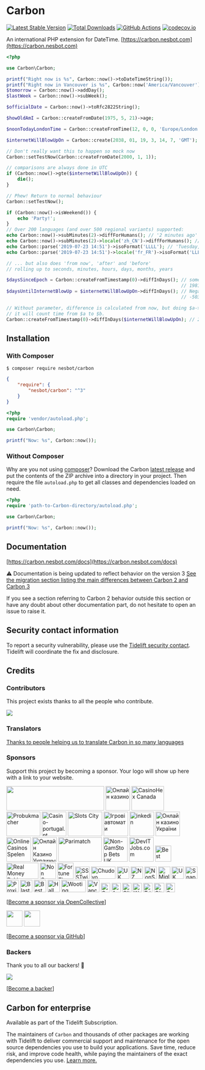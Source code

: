 # Carbon

[![Latest Stable Version](https://img.shields.io/packagist/v/nesbot/carbon.svg?style=flat-square)](https://packagist.org/packages/nesbot/carbon)
[![Total Downloads](https://img.shields.io/packagist/dt/nesbot/carbon.svg?style=flat-square)](https://packagist.org/packages/nesbot/carbon)
[![GitHub Actions](https://img.shields.io/endpoint.svg?url=https%3A%2F%2Factions-badge.atrox.dev%2Fbriannesbitt%2FCarbon%2Fbadge&style=flat-square&label=Build&logo=none)](https://github.com/briannesbitt/Carbon/actions)
[![codecov.io](https://img.shields.io/codecov/c/github/briannesbitt/Carbon.svg?style=flat-square)](https://codecov.io/github/briannesbitt/Carbon?branch=master)

An international PHP extension for DateTime. [https://carbon.nesbot.com](https://carbon.nesbot.com)

```php
<?php

use Carbon\Carbon;

printf("Right now is %s", Carbon::now()->toDateTimeString());
printf("Right now in Vancouver is %s", Carbon::now('America/Vancouver'));  //implicit __toString()
$tomorrow = Carbon::now()->addDay();
$lastWeek = Carbon::now()->subWeek();

$officialDate = Carbon::now()->toRfc2822String();

$howOldAmI = Carbon::createFromDate(1975, 5, 21)->age;

$noonTodayLondonTime = Carbon::createFromTime(12, 0, 0, 'Europe/London');

$internetWillBlowUpOn = Carbon::create(2038, 01, 19, 3, 14, 7, 'GMT');

// Don't really want this to happen so mock now
Carbon::setTestNow(Carbon::createFromDate(2000, 1, 1));

// comparisons are always done in UTC
if (Carbon::now()->gte($internetWillBlowUpOn)) {
    die();
}

// Phew! Return to normal behaviour
Carbon::setTestNow();

if (Carbon::now()->isWeekend()) {
    echo 'Party!';
}
// Over 200 languages (and over 500 regional variants) supported:
echo Carbon::now()->subMinutes(2)->diffForHumans(); // '2 minutes ago'
echo Carbon::now()->subMinutes(2)->locale('zh_CN')->diffForHumans(); // '2分钟前'
echo Carbon::parse('2019-07-23 14:51')->isoFormat('LLLL'); // 'Tuesday, July 23, 2019 2:51 PM'
echo Carbon::parse('2019-07-23 14:51')->locale('fr_FR')->isoFormat('LLLL'); // 'mardi 23 juillet 2019 14:51'

// ... but also does 'from now', 'after' and 'before'
// rolling up to seconds, minutes, hours, days, months, years

$daysSinceEpoch = Carbon::createFromTimestamp(0)->diffInDays(); // something such as:
                                                                // 19817.6771
$daysUntilInternetBlowUp = $internetWillBlowUpOn->diffInDays(); // Negative value since it's in the future:
                                                                // -5037.4560

// Without parameter, difference is calculated from now, but doing $a->diff($b)
// it will count time from $a to $b.
Carbon::createFromTimestamp(0)->diffInDays($internetWillBlowUpOn); // 24855.1348
```

## Installation

### With Composer

```
$ composer require nesbot/carbon
```

```json
{
    "require": {
        "nesbot/carbon": "^3"
    }
}
```

```php
<?php
require 'vendor/autoload.php';

use Carbon\Carbon;

printf("Now: %s", Carbon::now());
```

### Without Composer

Why are you not using [composer](https://getcomposer.org/)? Download the Carbon [latest release](https://github.com/briannesbitt/Carbon/releases) and put the contents of the ZIP archive into a directory in your project. Then require the file `autoload.php` to get all classes and dependencies loaded on need.

```php
<?php
require 'path-to-Carbon-directory/autoload.php';

use Carbon\Carbon;

printf("Now: %s", Carbon::now());
```

## Documentation

[https://carbon.nesbot.com/docs](https://carbon.nesbot.com/docs)

⚠️ Documentation is being updated to reflect behavior on the version 3
[See the migration section listing the main differences between Carbon 2 and Carbon 3](https://carbon.nesbot.com/docs/#api-carbon-3)

If you see a section referring to Carbon 2 behavior outside this section
or have any doubt about other documentation part, do not hesitate to open
an issue to raise it.

## Security contact information

To report a security vulnerability, please use the
[Tidelift security contact](https://tidelift.com/security).
Tidelift will coordinate the fix and disclosure.

## Credits

### Contributors

This project exists thanks to all the people who contribute. 

<a href="https://github.com/briannesbitt/Carbon/graphs/contributors" target="_blank"><img src="https://opencollective.com/Carbon/contributors.svg?width=890&button=false" /></a>

### Translators

[Thanks to people helping us to translate Carbon in so many languages](https://carbon.nesbot.com/contribute/translators/)

### Sponsors

Support this project by becoming a sponsor. Your logo will show up here with a link to your website.

<a href="https://tidelift.com/subscription/pkg/packagist-nesbot-carbon?utm_source=packagist-nesbot-carbon&utm_medium=referral&utm_campaign=readme" target="_blank"><img src="https://carbon.nesbot.com/tidelift-brand.png" width="256" height="64"></a><!-- <open-collective-sponsors> -->
<a title="Онлайн казино 777 Україна" href="https://777.ua/?utm_source=opencollective&amp;utm_medium=github&amp;utm_campaign=Carbon" target="_blank"><img alt="Онлайн казино" src="https://opencollective-production.s3.us-west-1.amazonaws.com/account-avatar/7e572d50-1ce8-4d69-ae12-86cc80371373/ok-ua-777.png" width="64" height="64"></a>
<a title="#1 Guide To Online Gambling In Canada" href="https://casinohex.org/canada/?utm_source=opencollective&amp;utm_medium=github&amp;utm_campaign=Carbon" target="_blank"><img alt="CasinoHex Canada" src="https://opencollective-production.s3.us-west-1.amazonaws.com/79fdbcc0-a997-11eb-abbc-25e48b63c6dc.jpg" width="85" height="64"></a>
<a title="Znajdź najlepsze zakłady bukmacherskie w Polsce w 2023 roku. Probukmacher.pl to Twoje kompendium wiedzy na temat bukmacherów!" href="https://www.probukmacher.pl?utm_source=opencollective&amp;utm_medium=github&amp;utm_campaign=Carbon" target="_blank"><img alt="Probukmacher" src="https://opencollective-production.s3.us-west-1.amazonaws.com/account-avatar/caf50271-4560-4ffe-a434-ea15239168db/Screenshot_1.png" width="89" height="64"></a>
<a title="Casino-portugal.pt" href="https://casino-portugal.pt/?utm_source=opencollective&amp;utm_medium=github&amp;utm_campaign=Carbon" target="_blank"><img alt="Casino-portugal.pt" src="https://logo.clearbit.com/casino-portugal.pt" width="64" height="64"></a>
<a title="Slots City® ➢ Лучшее лицензионно казино онлайн и оффлайн на гривны в Украине. 【 Более1500 игровых автоматов и слотов】✅ Официально и Безопасно" href="https://slotscity.ua/?utm_source=opencollective&amp;utm_medium=github&amp;utm_campaign=Carbon" target="_blank"><img alt="Slots City" src="https://opencollective-production.s3.us-west-1.amazonaws.com/d7e298c0-7abe-11ed-8553-230872f5e54d.png" width="90" height="64"></a>
<a title="Gives a fun for our users" href="https://slotoking.ua/?utm_source=opencollective&amp;utm_medium=github&amp;utm_campaign=Carbon" target="_blank"><img alt="Ігрові автомати" src="https://opencollective-production.s3.us-west-1.amazonaws.com/account-avatar/94601d07-3205-4c60-9c2d-9b8194dbefb7/skg-blue.png" width="64" height="64"></a>
<a title="inkedin" href="https://inkedin.com?utm_source=opencollective&amp;utm_medium=github&amp;utm_campaign=Carbon" target="_blank"><img alt="inkedin" src="https://logo.clearbit.com/inkedin.com" width="64" height="64"></a>
<a title="Актуальний та повносправний рейтинг онлайн казино України, ґрунтований на відгуках реальних гравців." href="https://uk.onlinecasino.in.ua/?utm_source=opencollective&amp;utm_medium=github&amp;utm_campaign=Carbon" target="_blank"><img alt="Онлайн казино України" src="https://opencollective-production.s3.us-west-1.amazonaws.com/c0b4b090-eef8-11ec-9cb7-0527a205b226.png" width="64" height="64"></a>
<a title="OnlineCasinosSpelen" href="https://onlinecasinosspelen.com?utm_source=opencollective&amp;utm_medium=github&amp;utm_campaign=Carbon" target="_blank"><img alt="OnlineCasinosSpelen" src="https://logo.clearbit.com/onlinecasinosspelen.com" width="64" height="64"></a>
<a title="Актуальний топ-рейтинг українських онлайн казино на гривні! Щоденне оновлення топу та унікальна система ранжування, основана на відгуках гравців!" href="https://onlinecasino.in.ua/?utm_source=opencollective&amp;utm_medium=github&amp;utm_campaign=Carbon" target="_blank"><img alt="Онлайн Казино Украины" src="https://opencollective-production.s3.us-west-1.amazonaws.com/8fdd8aa0-e273-11ec-a95e-d38fd331cabf.png" width="64" height="64"></a>
<a title="Parimatch" href="https://parimattchbr.com/?utm_source=opencollective&amp;utm_medium=github&amp;utm_campaign=Carbon" target="_blank"><img alt="Parimatch" src="https://opencollective-production.s3.us-west-1.amazonaws.com/account-avatar/d3d74dd5-49a3-4306-b99e-7445b78a4243/parimatch_-_hero_-_white.png" width="114" height="64"></a>
<a title="Entertainment" href="https://www.nongamstopbets.com/casinos-not-on-gamstop/?utm_source=opencollective&amp;utm_medium=github&amp;utm_campaign=Carbon" target="_blank"><img alt="Non-GamStop Bets UK" src="https://logo.clearbit.com/nongamstopbets.com" width="64" height="64"></a>
<a title="Job Board for Software Engineers from the US" href="https://devitjobs.com/jobs/Java/all/all?utm_source=opencollective&amp;utm_medium=github&amp;utm_campaign=Carbon" target="_blank"><img alt="DevITJobs.com" src="https://logo.clearbit.com/devitjobs.us" width="64" height="64"></a>
<a title="Best non Gamstop sites in the UK" href="https://nongamstopcasinos.net/gb/?utm_source=opencollective&amp;utm_medium=github&amp;utm_campaign=Carbon" target="_blank"><img alt="Best non Gamstop sites in the UK" src="https://opencollective-production.s3.us-west-1.amazonaws.com/account-avatar/34e340b8-e1de-4932-8a76-1b3ce2ec7ee8/logo_white%20bg%20(8).png" width="42" height="42"></a>
<a title="Real Money Pokies" href="https://onlinecasinoskiwi.co.nz/real-money-pokies/?utm_source=opencollective&amp;utm_medium=github&amp;utm_campaign=Carbon" target="_blank"><img alt="Real Money Pokies" src="https://opencollective-production.s3.us-west-1.amazonaws.com/account-avatar/42f8f58b-ddee-4b58-a86d-eb29e3e4e401/onlinecasinoskiwi_logo%20(2).jpg" width="84" height="42"></a>
<a title="Non GamStop Bookies UK" href="https://nongamstopbookiesuk.com/?utm_source=opencollective&amp;utm_medium=github&amp;utm_campaign=Carbon" target="_blank"><img alt="Non GamStop Bookies UK" src="https://opencollective-production.s3.us-west-1.amazonaws.com/account-avatar/43c5561c-8907-4ef7-a4ee-c6da054788b8/logo-site%20(3).jpg" width="42" height="42"></a>
<a title="Fortune Tiger" href="https://fortune-tiger-br.com/?utm_source=opencollective&amp;utm_medium=github&amp;utm_campaign=Carbon" target="_blank"><img alt="Fortune Tiger" src="https://opencollective-production.s3.us-west-1.amazonaws.com/account-avatar/88904f4a-f997-49e8-8fd4-5068acc85a98/fortune-tiger-slot-281-img-2.webp" width="42" height="42"></a>
<a title="Twitter Video Downloader HD Tool allows you to store tweets on your device (mobile or PC) for free." href="https://ssstwitter.online/?utm_source=opencollective&amp;utm_medium=github&amp;utm_campaign=Carbon" target="_blank" rel="sponsored"><img alt="SSSTwitter" src="https://opencollective-production.s3.us-west-1.amazonaws.com/account-avatar/ba0d1daf-a894-4d98-95f7-a44d321364b3/Screenshot%202024-01-16%20at%2011.43.22.png" width="38" height="32"></a>
<a title="Chudovo - international software development company with representative offices in Kyiv, Cologne, New York, Tallinn and London. It has been working on the market since 2006. Company has domain expertise in video security, logistics, medicine, finance and" href="https://chudovo.com/?utm_source=opencollective&amp;utm_medium=github&amp;utm_campaign=Carbon" target="_blank" rel="sponsored"><img alt="Chudovo" src="https://opencollective-production.s3.us-west-1.amazonaws.com/326c19a0-2e87-11eb-a13a-c99a2a201d11.png" width="64" height="32"></a>
<a title="Entertainment" href="https://casinogap.org/uk/?utm_source=opencollective&amp;utm_medium=github&amp;utm_campaign=Carbon" target="_blank" rel="sponsored"><img alt="UK Casino Gap" src="https://opencollective-production.s3.us-west-1.amazonaws.com/account-avatar/143f9301-beec-4118-89d5-9a07a01345f3/casinogap-uk.png" width="32" height="32"></a>
<a title="NZ Gaming Portal" href="https://casinodeps.co.nz?utm_source=opencollective&amp;utm_medium=github&amp;utm_campaign=Carbon" target="_blank" rel="sponsored"><img alt="NZ Casino Deps" src="https://logo.clearbit.com/casinodeps.co.nz" width="32" height="32"></a>
<a title="NonStop Sites" href="https://uk.nonstopcasino.org/non-gamstop-casinos/?utm_source=opencollective&amp;utm_medium=github&amp;utm_campaign=Carbon" target="_blank" rel="sponsored"><img alt="NonStopCasino.org" src="https://opencollective-production.s3.us-west-1.amazonaws.com/account-avatar/fd7ad905-8752-468f-ad20-582a24cca9d9/non-stop-casino.png" width="32" height="32"></a>
<a title="Siti Non AAMS" href="https://www.outlookindia.com/outlook-spotlight/migliori-siti-non-aams-siti-scommesse-senza-licenza-sicuri-news-294715?utm_source=opencollective&amp;utm_medium=github&amp;utm_campaign=Carbon" target="_blank" rel="sponsored"><img alt="Migliori Siti Non AAMS" src="https://opencollective-production.s3.us-west-1.amazonaws.com/account-avatar/392810da-6cb6-4938-a3cb-38bd0e1eb7de/migliori-siti-non-aams.png" width="32" height="32"></a>
<a title="List of trusted non GamStop casino reviews" href="https://nongamstopcasinos.org?utm_source=opencollective&amp;utm_medium=github&amp;utm_campaign=Carbon" target="_blank" rel="sponsored"><img alt="UK NonGamStopCasinos" src="https://opencollective-production.s3.us-west-1.amazonaws.com/account-avatar/cbda0ee1-26ea-4252-9580-f1f9b317b1f7/nongamstopcasinos-uk.png" width="32" height="32"></a>
<a title="Online TikTok Video Download Tool" href="https://snaptik.pro?utm_source=opencollective&amp;utm_medium=github&amp;utm_campaign=Carbon" target="_blank" rel="sponsored"><img alt="SnapTik" src="https://opencollective-production.s3.us-west-1.amazonaws.com/account-avatar/546bcd53-6615-457d-ab21-1db1c52b3af5/logo.jpg" width="32" height="32"></a>
<a title="Proxidize is a mobile proxy creation and management platform that provides all needed components from hardware to cloud software and SIM cards." href="https://proxidize.com/?utm_source=opencollective&amp;utm_medium=github&amp;utm_campaign=Carbon" target="_blank" rel="sponsored"><img alt="Proxidize" src="https://logo.clearbit.com/proxidize.com" width="32" height="32"></a>
<a title="Buy Instagram Likes - Real Likes &amp; Instant Delivery!" href="https://blastup.com/buy-instagram-likes?utm_source=opencollective&amp;utm_medium=github&amp;utm_campaign=Carbon" target="_blank" rel="sponsored"><img alt="Blastup" src="https://opencollective-production.s3.us-west-1.amazonaws.com/account-avatar/955a0beb-9fe8-4753-ad92-fae8ef5382fc/favicon--dark.jpg" width="32" height="32"></a>
<a title="BestKru" href="https://bestkru.com/?utm_source=opencollective&amp;utm_medium=github&amp;utm_campaign=Carbon" target="_blank" rel="sponsored"><img alt="BestKru" src="https://logo.clearbit.com/bestkru.com" width="32" height="32"></a>
<a title="Hall Effect Game Controllers" href="https://www.reddit.com/r/goodsmallgames/comments/1b5w5rf/full_list_of_hall_effect_controllers_pc_xbox_ps5/?utm_source=opencollective&amp;utm_medium=github&amp;utm_campaign=Carbon" target="_blank" rel="sponsored"><img alt="Hall Effect Game Controllers" src="https://logo.clearbit.com/reddit.com" width="32" height="32"></a>
<a title="rapid trigger keyboard alternatives to wooting" href="https://medium.com/@hlplanet/best-wooting-alternatives-rapid-trigger-keyboards-e2a802890d96?utm_source=opencollective&amp;utm_medium=github&amp;utm_campaign=Carbon" target="_blank" rel="sponsored"><img alt="Wooting Alternatives" src="https://logo.clearbit.com/medium.com" width="64" height="32"></a>
<a title="Vancouver Coir" href="https://www.vancouvercoir.com?utm_source=opencollective&amp;utm_medium=github&amp;utm_campaign=Carbon" target="_blank" rel="sponsored"><img alt="Vancouver Coir" src="https://logo.clearbit.com/vancouvercoir.com" width="32" height="32"></a>
<a title="We will boost your Social Media Likes, Followers , Comments &amp; Views. 24/7 hour support. Privacy Assured." href="https://organicsocialboost.com/?utm_source=opencollective&amp;utm_medium=github&amp;utm_campaign=Carbon" target="_blank" rel="sponsored"><img alt="Organic Social Boost" src="https://opencollective-production.s3.us-west-1.amazonaws.com/account-avatar/d6773611-52ed-420e-94ed-e4a48a688f7c/Organic%20Social%20Boost%20Youtube%20Services.png" width="24" height="24"></a>
<a title="A self-hosted web radio management suite, including turnkey installer tools and an easy-to-use web app to manage your stations." href="https://azuracast.com/?utm_source=opencollective&amp;utm_medium=github&amp;utm_campaign=Carbon" target="_blank" rel="sponsored"><img alt="AzuraCast" src="https://opencollective-production.s3.us-west-1.amazonaws.com/3c12ea10-cdfb-11eb-9cf4-3760b386b76d.png" width="24" height="24"></a>
<a title="Helping people" href="https://glitteringgenerality.com?utm_source=opencollective&amp;utm_medium=github&amp;utm_campaign=Carbon" target="_blank" rel="sponsored"><img alt="GlitteringGenerality" src="https://images.opencollective.com/glitteringgeneralityy/avatar/256.png" width="24" height="24"></a>
<a title="Wagerbit" href="https://reddit.com/r/wagerbit?utm_source=opencollective&amp;utm_medium=github&amp;utm_campaign=Carbon" target="_blank" rel="sponsored"><img alt="Wagerbit" src="https://opencollective-production.s3.us-west-1.amazonaws.com/account-avatar/b8b578f6-e292-4670-b904-b8c0da9a7350/Wagerbit%20reddit.png" width="24" height="24"></a>
<a title="Triplebyte is the first software engineering job platform that is on the developer&#039;s side. Take our coding quiz!" href="https://triplebyte.com/os/opencollective?utm_source=opencollective&amp;utm_medium=github&amp;utm_campaign=Carbon" target="_blank" rel="sponsored"><img alt="Triplebyte" src="https://opencollective-production.s3.us-west-1.amazonaws.com/43e4f9d0-30cd-11ea-9c6b-e1142996e8b2.png" width="24" height="24"></a>
<a title="Connect your Collective to GitHub Sponsors: https://docs.opencollective.com/help/collectives/github-sponsors" href="https://github.com/sponsors/?utm_source=opencollective&amp;utm_medium=github&amp;utm_campaign=Carbon" target="_blank" rel="sponsored"><img alt="GitHub Sponsors" src="https://opencollective-production.s3.us-west-1.amazonaws.com/87b1d240-f617-11ea-9960-fd7e8ab20fe4.png" width="27" height="24"></a>
<a title="Salesforce" href="https://engineering.salesforce.com?utm_source=opencollective&amp;utm_medium=github&amp;utm_campaign=Carbon" target="_blank" rel="sponsored"><img alt="Salesforce" src="https://opencollective-production.s3.us-west-1.amazonaws.com/24d34880-df8d-11e9-949c-6bc2037b6bd5.png" width="24" height="24"></a>
<!-- </open-collective-sponsors> -->

[[Become a sponsor via OpenCollective](https://opencollective.com/Carbon#sponsor)]

<a href="https://github.com/getsentry" target="_blank"><img src="https://avatars.githubusercontent.com/u/1396951?s=128&v=4" width="42" height="42"></a>
<a href="https://github.com/codecov" target="_blank"><img src="https://avatars.githubusercontent.com/u/8226205?s=128&v=4" width="42" height="42"></a>

[[Become a sponsor via GitHub](https://github.com/sponsors/kylekatarnls)]

### Backers

Thank you to all our backers! 🙏

<a href="https://opencollective.com/Carbon#backers" target="_blank"><img src="https://opencollective.com/Carbon/backers.svg?width=890&version=2023-06-08-07-12"></a>

[[Become a backer](https://opencollective.com/Carbon#backer)]

## Carbon for enterprise

Available as part of the Tidelift Subscription.

The maintainers of ``Carbon`` and thousands of other packages are working with Tidelift to deliver commercial support and maintenance for the open source dependencies you use to build your applications. Save time, reduce risk, and improve code health, while paying the maintainers of the exact dependencies you use. [Learn more.](https://tidelift.com/subscription/pkg/packagist-nesbot-carbon?utm_source=packagist-nesbot-carbon&utm_medium=referral&utm_campaign=enterprise&utm_term=repo)
